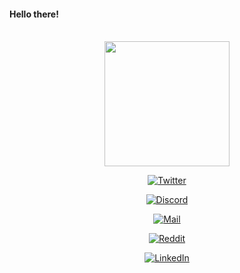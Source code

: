 #### Hello there!
<p align="center"><br/>
<img height="200" width="auto" src="https://github-readme-stats.vercel.app/api/top-langs/?username=zihvvn&layout=compact&hide_border=true&theme=darcula&bg_color=00000000&langs_count=6&hide=jupyter%20notebook,tex,css,php">
</p>

<div align="center" display="flex">

[![Twitter](https://img.shields.io/badge/Twitter-black?style=flat-square&logo=x)](https://twitter.com/zihvvn)

[![Discord](https://img.shields.io/badge/Discord-black?style=flat-square&logo=discord)](https://discordapp.com/users/339896687466381312)

[![Mail](https://img.shields.io/badge/Mail-black?style=flat-square&logo=gmail)](mailto://abozihaan@gmail.com)

[![Reddit](https://img.shields.io/badge/Reddit-black?style=flat-square&logo=reddit)](https://www.reddit.com/user/Hazork_)

[![LinkedIn](https://img.shields.io/badge/LinkedIn-black?style=flat-square&logo=linkedIn&logoColor=0073B1)](https://linkedin.com/in/arthurfiorette)

</div>

